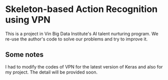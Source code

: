 # Skeleton-based Action Recognition using VPN
This is a project in Vin Big Data Institute's AI talent nurturing program. We re-use the author's code to solve our problems and try to improve it.

## Some notes
I had to modify the codes of VPN for the latest version of Keras and also for my project. The detail will be provided soon.
